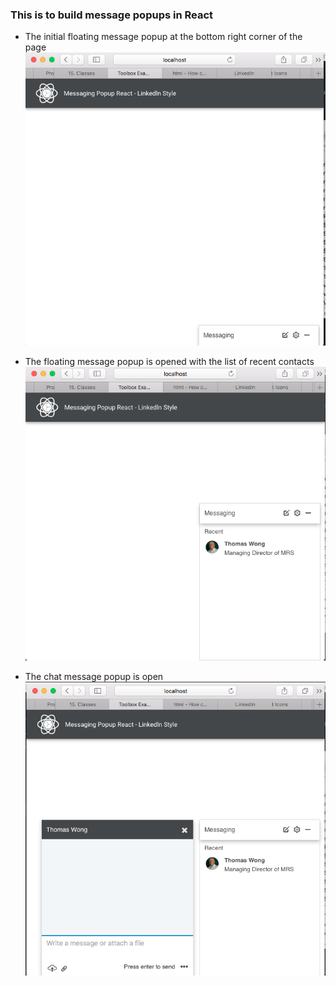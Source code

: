 ### This is to build message popups in React

- The initial floating message popup at the bottom right corner of the page
![Floating popup](screenshots/1.png "Floating popup at the bottom")

- The floating message popup is opened with the list of recent contacts
![Message Popup maximized](screenshots/2.png "Message Popup Open")

- The chat message popup is open
![Message popup maximized](screenshots/3.png "Message Popup Open")
